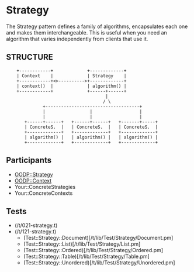Strategy
========
The Strategy pattern defines a family of algorithms, encapsulates
each one and makes them interchangeable.  This is useful when you
need an algorithm that varies independently from clients that use it.

STRUCTURE
---------
```
    +------------+             +-------------+
    | Context    |             | Strategy    |
    +------------+<>---------->+-------------+
    | context()  |             | algorithm() |
    +------------+             +------+------+
                                      |
                                     / \
              +------------------------------------+
              |                 |                  |
              |                 |                  |
       +------+------+   +------+------+   +-------+-----+
       | ConcreteS.  |   | ConcreteS.  |   | ConcreteS.  |
       +-------------+   +-------------+   +-------------+
       | algorithm() |   | algorithm() |   | algorithm() |
       +-------------+   +-------------+   +-------------+
```

Participants
------------
* [OODP::Strategy](/lib/OODP/Strategy.pm)
* [OODP::Context](/lib/OODP/Context.pm)
* Your::ConcreteStrategies
* Your::ConcreteContexts

Tests
-----
* (/t/021-strategy.t)
* (/t/121-strategy.t)
  * (Test::Strategy::Document)[/t/lib/Test/Strategy/Document.pm]
  * (Test::Strategy::List)[/t/lib/Test/Strategy/List.pm]
  * (Test::Strategy::Ordered)[/t/lib/Test/Strategy/Ordered.pm]
  * (Test::Strategy::Table)[/t/lib/Test/Strategy/Table.pm]
  * (Test::Strategy::Unordered)[/t/lib/Test/Strategy/Unordered.pm]
